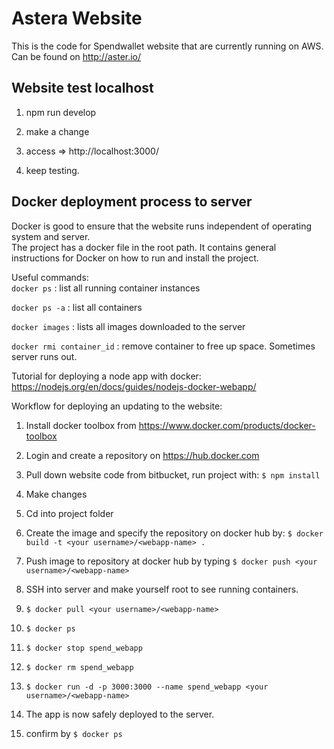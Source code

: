 # Astera Website  

This is the code for Spendwallet website that are currently running on AWS. Can be found on http://aster.io/   

## Website test localhost

1. npm run develop

2. make a change

3. access => http://localhost:3000/

4. keep testing.

## Docker deployment process to server  

Docker is good to ensure that the website runs independent of operating system and server.  
The project has a docker file in the root path. It contains general instructions for Docker on how to run and install the project.  

Useful commands:  
`docker ps`		     : list all running container instances  

`docker ps -a`		     : list all containers  

`docker images`              : lists all images downloaded to the server  

`docker rmi container_id`    : remove container to free up space. Sometimes server runs out.  


Tutorial for deploying a node app with docker:  
https://nodejs.org/en/docs/guides/nodejs-docker-webapp/  

Workflow for deploying an updating to the website:  

1. Install docker toolbox from https://www.docker.com/products/docker-toolbox  

2. Login and create a repository on https://hub.docker.com  

3. Pull down website code from bitbucket, run project with: `$ npm install`  

4. Make changes  

5. Cd into project folder 

6. Create the image and specify the repository on docker hub by: `$ docker build -t <your username>/<webapp-name> .`  

7. Push image to repository at docker hub by typing `$ docker push <your username>/<webapp-name>`  

8. SSH into server and make yourself root to see running containers.  

9. `$ docker pull <your username>/<webapp-name>`  

10. `$ docker ps`  

11. `$ docker stop spend_webapp`  

12. `$ docker rm spend_webapp`  

13. `$ docker run -d -p 3000:3000 --name spend_webapp <your username>/<webapp-name>`  

14. The app is now safely deployed to the server.  

15. confirm by `$ docker ps`